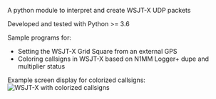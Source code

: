 A python module to interpret and create WSJT-X UDP packets

Developed and tested with Python >= 3.6

Sample programs for:
  * Setting the WSJT-X Grid Square from an external GPS
  * Coloring callsigns in WSJT-X based on N1MM Logger+ dupe and multiplier status
  
  
Example screen display for colorized callsigns:
![WSJT-X with colorized callsigns](https://github.com/bmo/py-wsjtx/raw/master/images/colorized_wsjtx.PNG)
